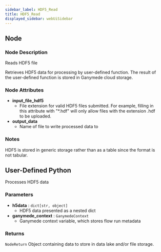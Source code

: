 ```yaml
---
sidebar_label: HDF5_Read
title: HDF5_Read
displayed_sidebar: webUiSidebar
---
```


## Node

### Node Description

Reads HDF5 file

Retrieves HDF5 data for processing by user-defined function. The result of the user-defined
function is stored in Ganymede cloud storage.

### Node Attributes

- **input_file_hdf5**
  - File extension for valid HDF5 files submitted.  For example, filling in this attribute with "*.hdf" will only allow files with the extension .hdf to be uploaded.
- **output_data**
  - Name of file to write processed data to

### Notes

HDF5 is stored in generic storage rather than as a table since the format is not tabular.

## User-Defined Python

Processes HDF5 data

### Parameters

- **h5data** : `dict[str, object]`
  - HDF5 data presented as a nested dict
- **ganymede_context** : `GanymedeContext`
  - Ganymede context variable, which stores flow run metadata

### Returns

`NodeReturn`
  Object containing data to store in data lake and/or file storage.
